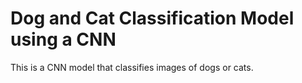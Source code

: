 # Dog and Cat Classification Model using a CNN
This is a CNN model that classifies images of dogs or cats.
